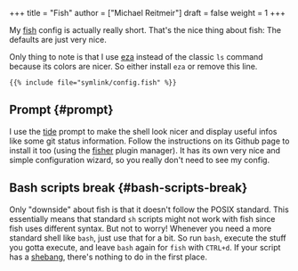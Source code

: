+++
title = "Fish"
author = ["Michael Reitmeir"]
draft = false
weight = 1
+++

My [fish](https://fishshell.com/) config is actually really short. That's the nice thing about fish: The defaults are just very nice.

Only thing to note is that I use [eza](https://github.com/eza-community/eza) instead of the classic `ls` command because its colors are nicer. So either install `eza` or remove this line.

```fish
{{% include file="symlink/config.fish" %}}
```


## Prompt {#prompt}

I use the [tide](https://github.com/IlanCosman/tide) prompt to make the shell look nicer and display useful infos like some git status information. Follow the instructions on its Github page to install it too (using the [fisher](https://github.com/jorgebucaran/fisher) plugin manager). It has its own very nice and simple configuration wizard, so you really don't need to see my config.


## Bash scripts break {#bash-scripts-break}

Only "downside" about fish is that it doesn't follow the POSIX standard. This essentially means that standard `sh` scripts might not work with fish since fish uses different syntax. But not to worry! Whenever you need a more standard shell like `bash`, just use that for a bit. So run `bash`, execute the stuff you gotta execute, and leave `bash` again for `fish` with `CTRL+d`. If your script has a [shebang](https://en.wikipedia.org/wiki/Shebang_(Unix)), there's nothing to do in the first place.
